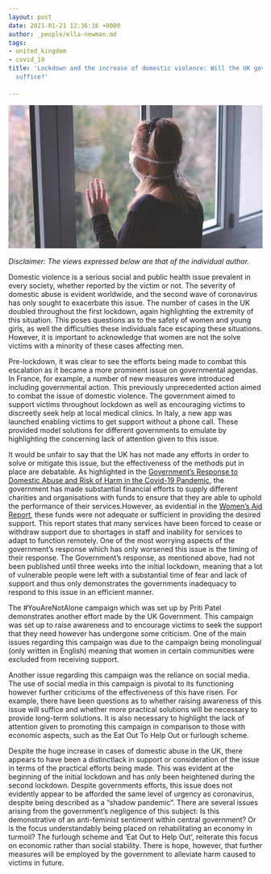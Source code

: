 ```yaml
---
layout: post
date: 2021-01-21 12:36:16 +0000
author: _people/ella-newman.md
tags:
- united_kingdom
- covid_19
title: 'Lockdown and the increase of domestic violence: Will the UK government’s response
  suffice?'

---
```

![](/uploads/dom-vio-pic.png)

_Disclaimer: The views expressed below are that of the individual author._

Domestic violence is a serious social and public health issue prevalent in every society, whether reported by the victim or not. The severity of domestic abuse is evident worldwide, and the second wave of coronavirus has only sought to exacerbate this issue. The number of cases in the UK doubled throughout the first lockdown, again highlighting the extremity of this situation. This poses questions as to the safety of women and young girls, as well the difficulties these individuals face escaping these situations. However, it is important to acknowledge that women are not the solve victims with a minority of these cases affecting men.

Pre-lockdown, it was clear to see the efforts being made to combat this escalation as it became a more prominent issue on governmental agendas. In France, for example, a number of new measures were introduced including governmental action. This previously unprecedented action aimed to combat the issue of domestic violence. The government aimed to support victims throughout lockdown as well as encouraging victims to discreetly seek help at local medical clinics. In Italy, a new app was launched enabling victims to get support without a phone call. These provided model solutions for different governments to emulate by highlighting the concerning lack of attention given to this issue.

It would be unfair to say that the UK has not made any efforts in order to solve or mitigate this issue, but the effectiveness of the methods put in place are debatable. As highlighted in the [Government’s Response to Domestic Abuse and Risk of Harm in the Covid-19 Pandemic](https://publications.parliament.uk/pa/cm5801/cmselect/cmhaff/661/66102.htm), the government has made substantial financial efforts to supply different charities and organisations with funds to ensure that they are able to uphold the performance of their services.However, as evidential in the [Women’s Aid Report](https://1q7dqy2unor827bqjls0c4rn-wpengine.netdna-ssl.com/wp-content/uploads/2020/05/The-impact-of-Covid-19-on-domestic-abuse-support-services-1.pdf), these funds were not adequate or sufficient in providing the desired support. This report states that many services have been forced to cease or withdraw support due to shortages in staff and inability for services to adapt to function remotely. One of the most worrying aspects of the government’s response which has only worsened this issue is the timing of their response. The Government’s response, as mentioned above, had not been published until three weeks into the initial lockdown, meaning that a lot of vulnerable people were left with a substantial time of fear and lack of support and thus only demonstrates the governments inadequacy to respond to this issue in an efficient manner.

The #YouAreNotAlone campaign which was set up by Priti Patel demonstrates another effort made by the UK Government. This campaign was set up to raise awareness and to encourage victims to seek the support that they need however has undergone some criticism. One of the main issues regarding this campaign was due to the campaign being monolingual (only written in English) meaning that women in certain communities were excluded from receiving support.

Another issue regarding this campaign was the reliance on social media. The use of social media in this campaign is pivotal to its functioning however further criticisms of the effectiveness of this have risen. For example, there have been questions as to whether raising awareness of this issue will suffice and whether more practical solutions will be necessary to provide long-term solutions. It is also necessary to highlight the lack of attention given to promoting this campaign in comparison to those with economic aspects, such as the Eat Out To Help Out or furlough scheme.

Despite the huge increase in cases of domestic abuse in the UK, there appears to have been a distinctlack in support or consideration of the issue in terms of the practical efforts being made. This was evident at the beginning of the initial lockdown and has only been heightened during the second lockdown. Despite governments efforts, this issue does not evidently appear to be afforded the same level of urgency as coronavirus, despite being described as a “shadow pandemic”. There are several issues arising from the government’s negligence of this subject: Is this demonstrative of an anti-feminist sentiment within central government? Or is the focus understandably being placed on rehabilitating an economy in turmoil? The furlough scheme and ‘Eat Out to Help Out’, reiterate this focus on economic rather than social stability. There is hope, however, that further measures will be employed by the government to alleviate harm caused to victims in future.
